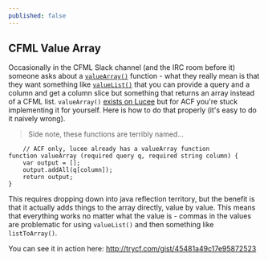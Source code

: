 ```yaml
---
published: false
---
```


## CFML Value Array

Occasionally in the CFML Slack channel (and the IRC room before it) someone asks about a [`valueArray()`](http://cfdocs.org/valuearray) function - what they really mean is that they want something like [`valueList()`](http://cfdocs.org/valuelist) that you can provide a query and a column and get a column slice but something that returns an array instead of a CFML list.  `valueArray()` [exists on Lucee](http://docs.lucee.org/reference/functions/valuearray.html) but for ACF you're stuck implementing it for yourself.  Here is how to do that properly (it's easy to do it naively wrong).

> Side note, these functions are terribly named...

```
	// ACF only, lucee already has a valueArray function
function valueArray (required query q, required string column) {
	var output = [];
	output.addAll(q[column]);
	return output;
}
```

This requires dropping down into java reflection territory, but the benefit is that it actually adds things to the array directly, value by value.  This means that everything works no matter what the value is - commas in the values are problematic for using `valueList()` and then something like `listToArray()`.

You can see it in action here: http://trycf.com/gist/45481a49c17e95872523


